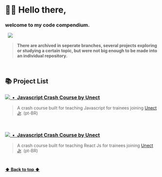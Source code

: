 # 👋🏻 Hello there,
### welcome to my code compendium.

<img src="https://github.com/Dangocan/duka/blob/master/.github/Assets/Images/padding.png?raw=true" 
height="5px">
<img
src="https://images.unsplash.com/photo-1507842217343-583bb7270b66?ixlib=rb-1.2.1&ixid=MnwxMjA3fDB8MHxwaG90by1wYWdlfHx8fGVufDB8fHx8&auto=format&fit=crop&w=1590&q=80" 
width="80%">
> **There are archived in seperate branches, several projects exploring or studying a certain topic, but were not big enough to be made into an individual repository.**

<br>

## 📚 Project List

### **<a href="https://github.com/thiagowaib/code-compendium/tree/unect-cap-js" target="_blank"><img src="https://cdn.jsdelivr.net/gh/devicons/devicon/icons/javascript/javascript-original.svg" height="25px"/>&nbsp;&nbsp;•&nbsp;&nbsp;Javascript Crash Course by Unect</a>**
> A crash course built for teaching Javascript for trainees joining <a href="unect.com.br" target="_blank">Unect Jr</a>. (pt-BR)

<br>

### **<a href="https://github.com/thiagowaib/code-compendium/tree/unect-cap-reactjs" target="_blank"><img src="https://cdn.jsdelivr.net/gh/devicons/devicon/icons/react/react-original.svg" height="25px"/>&nbsp;&nbsp;•&nbsp;&nbsp;Javascript Crash Course by Unect</a>**
> A crash course built for teaching React Js for trainees joining <a href="unect.com.br" target="_blank">Unect Jr</a>. (pt-BR)

<br>

<b><a href="https://github.com/thiagowaib/code-compendium#-hello-there">⬆️ Back to top ⬆️</a></b>